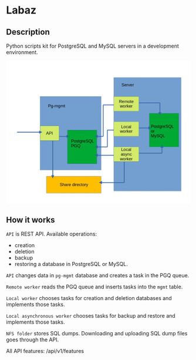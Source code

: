 # Labaz

## Description
Python scripts kit for PostgreSQL and MySQL servers in a development environment.

![Scheme](scheme.jpg)

## How it works
`API` is REST API. Available operations:
* creation
* deletion
* backup
* restoring
a database in PostgreSQL or MySQL.

`API` changes data in `pg-mgmt` database and creates a task in the PGQ queue.

`Remote worker` reads the PGQ queue and inserts tasks into the `mgmt` table.

`Local worker` chooses tasks for creation and deletion databases and implements those tasks.

`Local asynchronous worker` chooses tasks for backup and restore and implements those tasks.

`NFS folder` stores SQL dumps. Downloading and uploading SQL dump files goes through the API.

All API features: /api/v1/features
